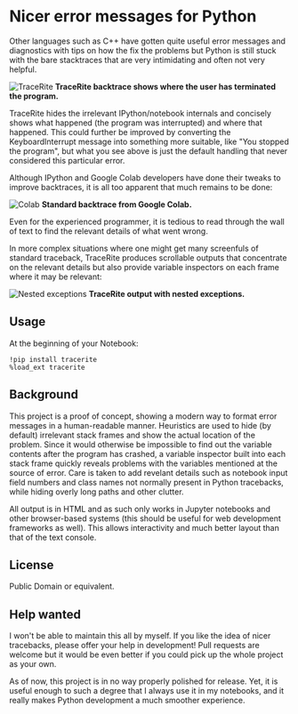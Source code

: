 # Nicer error messages for Python

Other languages such as C++ have gotten quite useful error messages and
diagnostics with tips on how the fix the problems but Python is still stuck
with the bare stacktraces that are very intimidating and often not very helpful.

![TraceRite](https://raw.githubusercontent.com/sanic-org/tracerite/master/docs/with-tracerite.webp)
**TraceRite backtrace shows where the user has terminated the program.**

TraceRite hides the irrelevant IPython/notebook internals and concisely shows
what happened (the program was interrupted) and where that happened. This could
further be improved by converting the KeyboardInterrupt message into something
more suitable, like "You stopped the program", but what you see above is just
the default handling that never considered this particular error.

Although IPython and Google Colab developers have done their tweaks to improve
backtraces, it is all too apparent that much remains to be done:

![Colab](https://raw.githubusercontent.com/sanic-org/tracerite/master/docs/without-tracerite.webp)
**Standard backtrace from Google Colab.**

Even for the experienced programmer, it is tedious to read through the wall of
text to find the relevant details of what went wrong.

In more complex situations where one might get many screenfuls of standard
traceback, TraceRite produces scrollable outputs that concentrate on the relevant
details but also provide variable inspectors on each frame where it may be
relevant:

![Nested exceptions](https://raw.githubusercontent.com/sanic-org/tracerite/master/docs/nested.webp)
**TraceRite output with nested exceptions.**


## Usage

At the beginning of your Notebook:

```ipython
!pip install tracerite
%load_ext tracerite
```

## Background

This project is a proof of concept, showing a modern way to format error
messages in a human-readable manner. Heuristics are used to hide (by default)
irrelevant stack frames and show the actual location of the problem. Since it
would otherwise be impossible to find out the variable contents after the program
has crashed, a variable inspector built into each stack frame quickly reveals
problems with the variables mentioned at the source of error. Care is taken to
add revelant details such as notebook input field numbers and class names not
normally present in Python tracebacks, while hiding overly long paths and other
clutter.

All output is in HTML and as such only works in Jupyter notebooks and other
browser-based systems (this should be useful for web development frameworks as
well). This allows interactivity and much better layout than that of the text
console.

## License

Public Domain or equivalent.

## Help wanted

I won't be able to maintain this all by myself. If you like the idea of nicer
tracebacks, please offer your help in development! Pull requests are welcome
but it would be even better if you could pick up the whole project as your own.

As of now, this project is in no way properly polished for release. Yet, it is
useful enough to such a degree that I always use it in my notebooks, and it
really makes Python development a much smoother experience.

